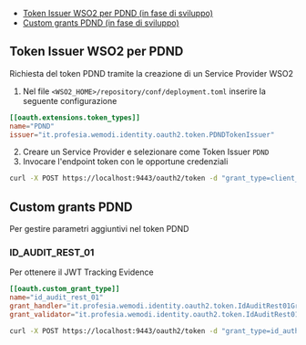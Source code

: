 * [Token Issuer WSO2 per PDND (in fase di sviluppo)](#token-issuer-wso2-per-pdnd)
* [Custom grants PDND (in fase di sviluppo)](#custom-grants-pdnd)

## Token Issuer WSO2 per PDND

Richiesta del token PDND tramite la creazione di un Service Provider WSO2

1. Nel file `<WSO2_HOME>/repository/conf/deployment.toml` inserire la seguente configurazione
```conf
[[oauth.extensions.token_types]]
name="PDND"
issuer="it.profesia.wemodi.identity.oauth2.token.PDNDTokenIssuer"
```
2. Creare un Service Provider e selezionare come Token Issuer `PDND`
3. Invocare l'endpoint token con le opportune credenziali
```sh
curl -X POST https://localhost:9443/oauth2/token -d "grant_type=client_credentials" -H "Authorization: Basic SkFpQzNQVGZOSGFaSDY4YXJWZjZHa19vOElBYTpmYTJWaDdpY1BhS3JHd0JWX3NPZFU5Qk1MSXNh"
```

## Custom grants PDND
Per gestire parametri aggiuntivi nel token PDND

### ID_AUDIT_REST_01
Per ottenere il JWT Tracking Evidence

```conf
[[oauth.custom_grant_type]]
name="id_audit_rest_01"
grant_handler="it.profesia.wemodi.identity.oauth2.token.IdAuditRest01Grant"
grant_validator="it.profesia.wemodi.identity.oauth2.token.IdAuditRest01GrantValidator"
```

```sh
curl -X POST https://localhost:9443/oauth2/token -d "grant_type=id_auth_rest_01&scope=none&digest=SHA256-9804598" -H "Authorization: Basic QnFFWDI2S3Z4am5TYlcwb1FyUkV5VUs3aHJzYTpqeGNZVjVaUjFMTGR3elVkSlFmNHpBTF9SXzBh"
```